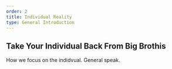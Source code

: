 ```yaml
---
order: 2
title: Individual Reality
type: General Introduction
---
```


## Take Your Individual Back From Big Brothis

How we focus on the indidvual. General speak.
